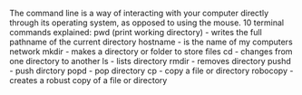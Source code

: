 The command line is a way of interacting with your computer directly through its operating system, as opposed to using the mouse.
 10 terminal commands explained:
 pwd (print working directory) - writes the full pathname of the current directory
 hostname - is the name of my computers network
 mkdir - makes a directory or folder to store files
 cd - changes from one directory to another
 ls - lists directory
 rmdir - removes directory
 pushd - push dirctory
 popd - pop directory
 cp - copy a file or directory
 robocopy - creates a robust copy of a file or directory